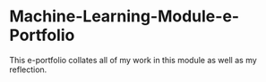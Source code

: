 # Machine-Learning-Module-e-Portfolio
This e-portfolio collates all of my work in this module as well as my reflection.

